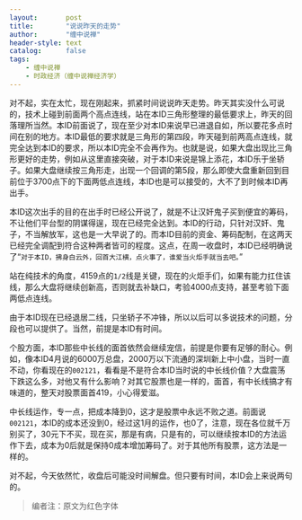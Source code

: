```yaml
---
layout:       post
title:        "说说昨天的走势"
author:       "缠中说禅"
header-style: text
catalog:      false
tags:
    - 缠中说禅
    - 时政经济（缠中说禅经济学）
---
```


对不起，实在太忙，现在刚起来，抓紧时间说说昨天走势。昨天其实没什么可说的，技术上碰到前面两个高点连线，站在本ID三角形整理的最低要求上，昨天的回落理所当然。本ID前面说了，现在至少对本ID来说早已进退自如，所以要花多点时间在别的地方。本ID最低的要求就是三角形的第四段，昨天碰到前两高点连线，就完全达到本ID的要求，所以本ID完全不会再作为。也就是说，如果大盘出现比三角形更好的走势，例如从这里直接突破，对于本ID来说是锦上添花，本ID乐于坐轿子。如果大盘继续按三角形走，出现一个回调的第5段，那么即使大盘重新回到目前位于3700点下的下面两低点连线，本ID也是可以接受的，大不了到时候本ID再出手。



本ID这次出手的目的在出手时已经公开说了，就是不让汉奸鬼子买到便宜的筹码，不让他们平台型的阴谋得逞，现在已经完全达到。本ID的行动，只针对汉奸、鬼子，不当解放军，这也是一大早说了的。而本ID目前的资金、筹码配制，在这两天已经完全调配到符合这种两者皆可的程度。这点，在周一收盘时，本ID已经明确说了“`对于本ID，拂身白云外，回首大江横，点火事了，谁爱当火炬手就当去吧。`”



站在纯技术的角度，4159点的`1/2`线是关键，现在的火炬手们，如果有能力扛住该线，那么大盘将继续创新高，否则就去补缺口，考验4000点支持，甚至考验下面两低点连线。



由于本ID现在已经退居二线，只坐轿子不冲锋，所以以后可以多说技术的问题，分段也可以提供了。当然，前提是本ID有时间。



个股方面，本ID那些中长线的面首依然会继续宠信，前提是你要有足够的耐心。例如，像本ID4月说的6000万总盘，2000万以下流通的深圳新上中小盘，当时一直不动，你看现在的`002121`，看看是不是符合本ID当时说的中长线价值？大盘震荡下跌这么多，对他又有什么影响？对其它股票也是一样的，面首，有中长线搞才有味道的，整天对股票面首419，小心得爱滋。



中长线运作，专一点，把成本降到0，这才是股票中永远不败之道。前面说`002121`，本ID的成本还没到0，经过这1月的运作，也0了，注意，现在各位就千万别买了，30元下不买，现在买，那是有病，只是有的，可以继续按本ID的方法运作下去，成本为0后就是保持0成本增加筹码了。对于其他所有股票，这方法是一样的。



对不起，今天依然忙，收盘后可能没时间解盘。但只要有时间，本ID会上来说两句的。



> 编者注：原文为红色字体
